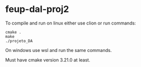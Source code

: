 # feup-dal-proj2

To compile and run on linux either use clion or run commands:

```
cmake .
make
./projeto_DA
```

On windows use wsl and run the same commands.

Must have cmake version 3.21.0 at least.
